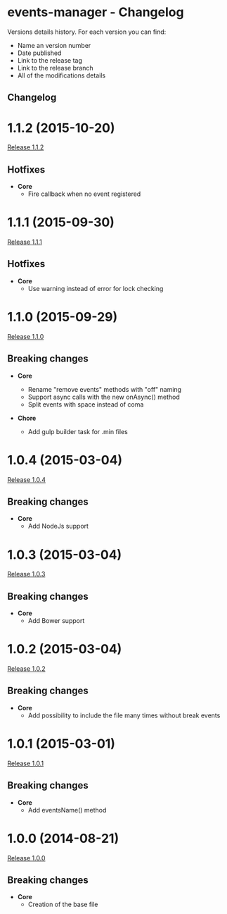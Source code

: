events-manager - Changelog
=========

Versions details history. For each version you can find:
* Name an version number
* Date published
* Link to the release tag
* Link to the release branch
* All of the modifications details

Changelog
---------

<a name="1.1.2"></a>
# 1.1.2 (2015-10-20)

[Release 1.1.2](https://github.com/XavierBoubert/events-manager/releases/tag/1.1.2)

## Hotfixes

- **Core**
  - Fire callback when no event registered

<a name="1.1.1"></a>
# 1.1.1 (2015-09-30)

[Release 1.1.1](https://github.com/XavierBoubert/events-manager/releases/tag/1.1.1)

## Hotfixes

- **Core**
  - Use warning instead of error for lock checking

<a name="1.1.0"></a>
# 1.1.0 (2015-09-29)

[Release 1.1.0](https://github.com/XavierBoubert/events-manager/releases/tag/1.1.0)

## Breaking changes

- **Core**
  - Rename "remove events" methods with "off" naming
  - Support async calls with the new onAsync() method
  - Split events with space instead of coma

- **Chore**
  - Add gulp builder task for .min files

<a name="1.0.4"></a>
# 1.0.4 (2015-03-04)

[Release 1.0.4](https://github.com/XavierBoubert/events-manager/releases/tag/1.0.4)

## Breaking changes

- **Core**
  - Add NodeJs support

<a name="1.0.3"></a>
# 1.0.3 (2015-03-04)

[Release 1.0.3](https://github.com/XavierBoubert/events-manager/releases/tag/1.0.3)

## Breaking changes

- **Core**
  - Add Bower support

<a name="1.0.2"></a>
# 1.0.2 (2015-03-04)

[Release 1.0.2](https://github.com/XavierBoubert/events-manager/releases/tag/1.0.2)

## Breaking changes

- **Core**
  - Add possibility to include the file many times without break events

<a name="1.0.1"></a>
# 1.0.1 (2015-03-01)

[Release 1.0.1](https://github.com/XavierBoubert/events-manager/releases/tag/1.0.1)

## Breaking changes

- **Core**
  - Add eventsName() method

<a name="1.0.0"></a>
# 1.0.0 (2014-08-21)

[Release 1.0.0](https://github.com/XavierBoubert/events-manager/releases/tag/1.0.0)

## Breaking changes

- **Core**
  - Creation of the base file